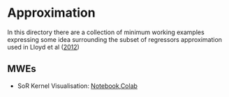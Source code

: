 # Approximation
In this directory there are a collection of minimum working examples expressing some idea surrounding the subset of regressors approximation used in Lloyd et al ([2012](https://proceedings.neurips.cc/paper/2012/hash/df6c9756b2334cc5008c115486124bfe-Abstract.html))

## MWEs
* SoR Kernel Visualisation: [Notebook](),[Colab]()
